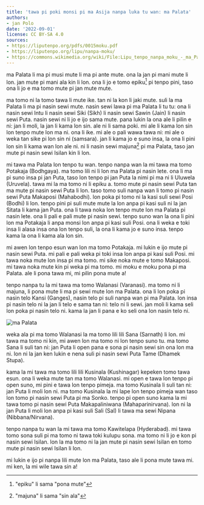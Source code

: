 ```yaml
---
title: 'tawa pi poki monsi pi ma Asija nanpa luka tu wan: ma Palata'
authors:
- jan Polo
date: '2022-09-01'
license: CC BY-SA 4.0
sources:
- https://liputenpo.org/pdfs/0015moku.pdf
- https://liputenpo.org/lipu/nanpa-moku/
- https://commons.wikimedia.org/wiki/File:Lipu_tenpo_nanpa_moku_-_ma_Palata.png
---
```


ma Palata li ma pi musi mute li ma pi ante mute. ona la jan pi mani mute li lon. jan mute pi mani ala kin li lon. ona li jo e tomo epiku[^1] pi tenpo pini, taso ona li jo e ma tomo mute pi jan mute mute.

[^1]: "epiku" li sama "pona mute"

ma tomo ni la tomo tawa li mute ike. tan ni la kon li jaki mute. suli la ma Palata li ma pi nasin sewi mute. nasin sewi lawa pi ma Palata li tu tu: ona li nasin sewi Intu li nasin sewi Siki (Sikh) li nasin sewi Sawin (Jain) li nasin sewi Puta. nasin sewi ni li jo e ijo sama mute. pana lukin la ona ale li pilin e ni: jan li moli, la jan li kama lon sin. ale ni li sama poki. mi ale li kama lon sin lon tenpo mute lon ma ni. ona li ike. mi ale o pali wawa tawa ni: mi ale o weka tan sike pi lon sin ni (samsara). jan li kama jo e suno insa, la ona li pini lon sin li kama wan lon ale ni. ni li nasin sewi majuna[^2] pi ma Palata, taso jan mute pi nasin sewi Isilan kin li lon.

mi tawa ma Palata lon tenpo tu wan. tenpo nanpa wan la mi tawa ma tomo Potakaja (Bodhgaya). ma tomo lili ni li lon ma Palata pi nasin lete. ona li ma pi suno insa pi jan Puta, taso lon tenpo pi jan Puta la nimi pi ma ni li Uluwela (Uruvela). tawa mi la ma tomo ni li epiku a. tomo mute pi nasin sewi Puta tan ma mute pi nasin sewi Puta li lon. taso tomo suli nanpa wan li tomo pi nasin sewi Puta Makaposi (Mahabodhi). lon poka pi tomo ni la kasi suli sewi Posi (Bodhi) li lon. tenpo pini pi suli mute mute la lon anpa pi kasi suli ni la jan Sitata li kama jan Puta. ona li tawa noka lon tenpo mute lon ma Palata pi nasin lete. ona li pali e pali mute pi nasin sewi. tenpo suno wan la ona li pini lon ma Potakaja li anpa monsi lon anpa pi kasi suli Posi. ona li weka e toki insa li alasa insa ona lon tenpo suli, la ona li kama jo e suno insa. tenpo kama la ona li kama ala lon sin.

mi awen lon tenpo esun wan lon ma tomo Potakaja. mi lukin e ijo mute pi nasin sewi Puta. mi pali e pali weka pi toki insa lon anpa pi kasi suli Posi. mi tawa noka mute lon insa pi ma tomo. mi sike noka mute e tomo Makaposi. mi tawa noka mute kin pi weka pi ma tomo. mi moku e moku pona pi ma Palata. ale li pona tawa mi, mi pilin pona mute a!

[^2]: "majuna" li sama "sin ala"

tenpo nanpa tu la mi tawa ma tomo Walanasi (Varanasi). ma tomo ni li majuna, li pona mute li ma pi sewi mute lon ma Palata. ona li lon poka pi nasin telo Kansi (Ganges), nasin telo pi suli nanpa wan pi ma Palata. lon insa pi nasin telo ni la jan li telo e sama tan ni: telo ni li sewi. jan moli li kama seli lon poka pi nasin telo ni. kama la jan li pana e ko seli ona lon nasin telo ni.

![ma Palata](https://upload.wikimedia.org/wikipedia/commons/5/5a/Lipu_tenpo_nanpa_moku_-_ma_Palata.png)

weka ala pi ma tomo Walanasi la ma tomo lili lili Sana (Sarnath) li lon. mi tawa ma tomo ni kin, mi awen lon ma tomo ni lon tenpo suno tu. ma tomo Sana li suli tan ni: jan Puta li open pana e sona pi nasin sewi sin ona lon ma ni. lon ni la jan ken lukin e nena suli pi nasin sewi Puta Tame (Dhamek Stupa).

kama la mi tawa ma tomo lili lili Kusinala (Kushinagar) kepeken tomo tawa esun. ona li weka mute tan ma tomo Walanasi. mi open e tawa lon tenpo pi open suno, mi pini e tawa lon tenpo pimeja. ma tomo Kusinala li suli tan ni: jan Puta li moli lon ni. ma tomo Kusinala la mi lape lon tenpo pimeja wan taso lon tomo pi nasin sewi Puta pi ma Sonko. tenpo pi open suno kama la mi tawa tomo pi nasin sewi Puta Makapaliniwana (Mahaparinirvana). lon ni la jan Puta li moli lon anpa pi kasi suli Sali (Sal) li tawa ma sewi Nipana (Nibbana/Nirvana).

tenpo nanpa tu wan la mi tawa ma tomo Kawitelapa (Hyderabad). mi tawa tomo sona suli pi ma tomo ni tawa toki kulupu sona. ma tomo ni li jo e kon pi nasin sewi Isilan. lon la ma tomo ni la jan mute pi nasin sewi Isilan en tomo mute pi nasin sewi Isilan li lon.

mi lukin e ijo pi nanpa lili mute lon ma Palata, taso ale li pona mute tawa mi. mi ken, la mi wile tawa sin a!